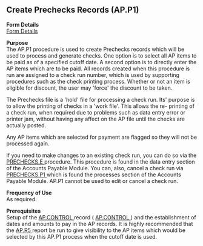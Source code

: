##  Create Prechecks Records (AP.P1)

<PageHeader />

**Form Details**  
[ Form Details ](AP-P1-1/README.md)   

**Purpose**  
The AP.P1 procedure is used to create Prechecks records which will be used to
process and generate checks. One option is to select all AP items to be paid
as of a specified cutoff date. A second option is to directly enter the AP
items which are to be paid. All records created when this procedure is run are
assigned to a check run number, which is used by supporting procedures such as
the check printing process. Whether or not an item is eligible for discount,
the user may 'force' the discount to be taken.  
  
The Prechecks file is a 'hold' file for processing a check run. Its' purpose
is to allow the printing of checks in a 'work file'. This allows the re-
printing of a check run, when required due to problems such as data entry
error or printer jam, without having any affect on the AP file until the
checks are actually posted.  
  
Any AP items which are selected for payment are flagged so they will not be
processed again.  
  
If you need to make changes to an existing check run, you can do so via the [ PRECHECKS.E ](../../AP-ENTRY/PRECHECKS-E/README.md) procedure. This procedure is found in the data entry section of the Accounts Payable Module. You can, also, cancel a check run via [ PRECHECKS.P1 ](PRECHECKS-P1/README.md) which is found the processes section of the Accounts Payable Module. AP.P1 cannot be used to edit or cancel a check run. 

**Frequency of Use**  
As required.

**Prerequisites**  
Setup of the [ AP.CONTROL ](../../AP-ENTRY/AP-CONTROL/README.md) record ( [ AP.CONTROL ](../../AP-ENTRY/AP-CONTROL/README.md) ) and the establishment of dates and amounts to pay in the AP records. It is highly recommended that the [ AP.R5 ](../../AP-REPORT/AP-R5/README.md) report be run to give visibility to the AP items which would be selected by this AP.P1 process when the cutoff date is used. 

<badge text= "Version 8.10.57" vertical="middle" />

<PageFooter />